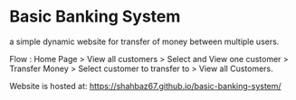 # Basic Banking System
a simple dynamic website for transfer of money between multiple users.

Flow : Home Page > View all customers > Select and View one customer > Transfer Money > Select customer to transfer to > View all Customers.

Website is hosted at: https://shahbaz67.github.io/basic-banking-system/
